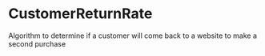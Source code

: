 # CustomerReturnRate
Algorithm to determine if a customer will come back to a website to make a second purchase
